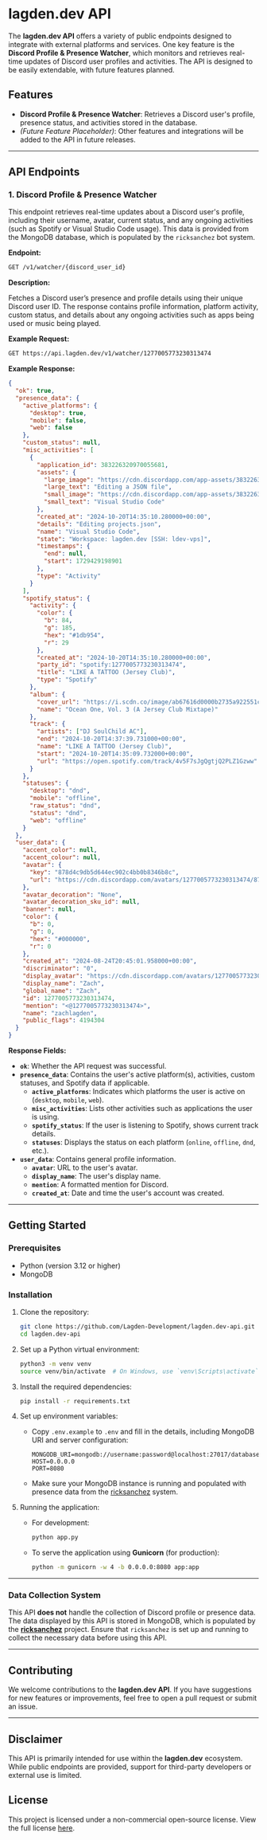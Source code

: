 # lagden.dev API

The **lagden.dev API** offers a variety of public endpoints designed to integrate with external platforms and services. One key feature is the **Discord Profile & Presence Watcher**, which monitors and retrieves real-time updates of Discord user profiles and activities. The API is designed to be easily extendable, with future features planned.

## Features

- **Discord Profile & Presence Watcher**: Retrieves a Discord user's profile, presence status, and activities stored in the database.
- _(Future Feature Placeholder)_: Other features and integrations will be added to the API in future releases.

---

## API Endpoints

### 1. **Discord Profile & Presence Watcher**

This endpoint retrieves real-time updates about a Discord user's profile, including their username, avatar, current status, and any ongoing activities (such as Spotify or Visual Studio Code usage). This data is provided from the MongoDB database, which is populated by the `ricksanchez` bot system.

**Endpoint:**

```bash
GET /v1/watcher/{discord_user_id}
```

**Description:**

Fetches a Discord user’s presence and profile details using their unique Discord user ID. The response contains profile information, platform activity, custom status, and details about any ongoing activities such as apps being used or music being played.

**Example Request:**

```bash
GET https://api.lagden.dev/v1/watcher/1277005773230313474
```

**Example Response:**

```json
{
  "ok": true,
  "presence_data": {
    "active_platforms": {
      "desktop": true,
      "mobile": false,
      "web": false
    },
    "custom_status": null,
    "misc_activities": [
      {
        "application_id": 383226320970055681,
        "assets": {
          "large_image": "https://cdn.discordapp.com/app-assets/383226320970055681/565944799761268737.png",
          "large_text": "Editing a JSON file",
          "small_image": "https://cdn.discordapp.com/app-assets/383226320970055681/565945770067623946.png",
          "small_text": "Visual Studio Code"
        },
        "created_at": "2024-10-20T14:35:10.280000+00:00",
        "details": "Editing projects.json",
        "name": "Visual Studio Code",
        "state": "Workspace: lagden.dev [SSH: ldev-vps]",
        "timestamps": {
          "end": null,
          "start": 1729429198901
        },
        "type": "Activity"
      }
    ],
    "spotify_status": {
      "activity": {
        "color": {
          "b": 84,
          "g": 185,
          "hex": "#1db954",
          "r": 29
        },
        "created_at": "2024-10-20T14:35:10.280000+00:00",
        "party_id": "spotify:1277005773230313474",
        "title": "LIKE A TATTOO (Jersey Club)",
        "type": "Spotify"
      },
      "album": {
        "cover_url": "https://i.scdn.co/image/ab67616d0000b2735a922551cdfda94be49fbdf8",
        "name": "Ocean One, Vol. 3 (A Jersey Club Mixtape)"
      },
      "track": {
        "artists": ["DJ SoulChild AC"],
        "end": "2024-10-20T14:37:39.731000+00:00",
        "name": "LIKE A TATTOO (Jersey Club)",
        "start": "2024-10-20T14:35:09.732000+00:00",
        "url": "https://open.spotify.com/track/4v5F7sJgQgtjQ2PLZ1Gzww"
      }
    },
    "statuses": {
      "desktop": "dnd",
      "mobile": "offline",
      "raw_status": "dnd",
      "status": "dnd",
      "web": "offline"
    }
  },
  "user_data": {
    "accent_color": null,
    "accent_colour": null,
    "avatar": {
      "key": "878d4c9db5d644ec902c4bb0b8346b8c",
      "url": "https://cdn.discordapp.com/avatars/1277005773230313474/878d4c9db5d644ec902c4bb0b8346b8c.png?size=1024"
    },
    "avatar_decoration": "None",
    "avatar_decoration_sku_id": null,
    "banner": null,
    "color": {
      "b": 0,
      "g": 0,
      "hex": "#000000",
      "r": 0
    },
    "created_at": "2024-08-24T20:45:01.958000+00:00",
    "discriminator": "0",
    "display_avatar": "https://cdn.discordapp.com/avatars/1277005773230313474/878d4c9db5d644ec902c4bb0b8346b8c.png?size=1024",
    "display_name": "Zach",
    "global_name": "Zach",
    "id": 1277005773230313474,
    "mention": "<@1277005773230313474>",
    "name": "zachlagden",
    "public_flags": 4194304
  }
}
```

**Response Fields:**

- **`ok`**: Whether the API request was successful.
- **`presence_data`**: Contains the user's active platform(s), activities, custom statuses, and Spotify data if applicable.
  - **`active_platforms`**: Indicates which platforms the user is active on (`desktop`, `mobile`, `web`).
  - **`misc_activities`**: Lists other activities such as applications the user is using.
  - **`spotify_status`**: If the user is listening to Spotify, shows current track details.
  - **`statuses`**: Displays the status on each platform (`online`, `offline`, `dnd`, etc.).
- **`user_data`**: Contains general profile information.
  - **`avatar`**: URL to the user's avatar.
  - **`display_name`**: The user's display name.
  - **`mention`**: A formatted mention for Discord.
  - **`created_at`**: Date and time the user's account was created.

---

## Getting Started

### Prerequisites

- Python (version 3.12 or higher)
- MongoDB

### Installation

1. Clone the repository:

   ```bash
   git clone https://github.com/Lagden-Development/lagden.dev-api.git
   cd lagden.dev-api
   ```

2. Set up a Python virtual environment:

   ```bash
   python3 -m venv venv
   source venv/bin/activate  # On Windows, use `venv\Scripts\activate`
   ```

3. Install the required dependencies:

   ```bash
   pip install -r requirements.txt
   ```

4. Set up environment variables:

   - Copy `.env.example` to `.env` and fill in the details, including MongoDB URI and server configuration:

     ```plaintext
     MONGODB_URI=mongodb://username:password@localhost:27017/database
     HOST=0.0.0.0
     PORT=8080
     ```

   - Make sure your MongoDB instance is running and populated with presence data from the [ricksanchez](https://github.com/Lagden-Development/ricksanchez) system.

5. Running the application:

   - For development:

     ```bash
     python app.py
     ```

   - To serve the application using **Gunicorn** (for production):

     ```bash
     python -m gunicorn -w 4 -b 0.0.0.0:8080 app:app
     ```

---

### Data Collection System

This API **does not** handle the collection of Discord profile or presence data. The data displayed by this API is stored in MongoDB, which is populated by the **[ricksanchez](https://github.com/Lagden-Development/ricksanchez)** project. Ensure that `ricksanchez` is set up and running to collect the necessary data before using this API.

---

## Contributing

We welcome contributions to the **lagden.dev API**. If you have suggestions for new features or improvements, feel free to open a pull request or submit an issue.

---

## Disclaimer

This API is primarily intended for use within the **lagden.dev** ecosystem. While public endpoints are provided, support for third-party developers or external use is limited.

## License

This project is licensed under a non-commercial open-source license. View the full license [here](https://github.com/Lagden-Development/.github/blob/main/LICENSE).

